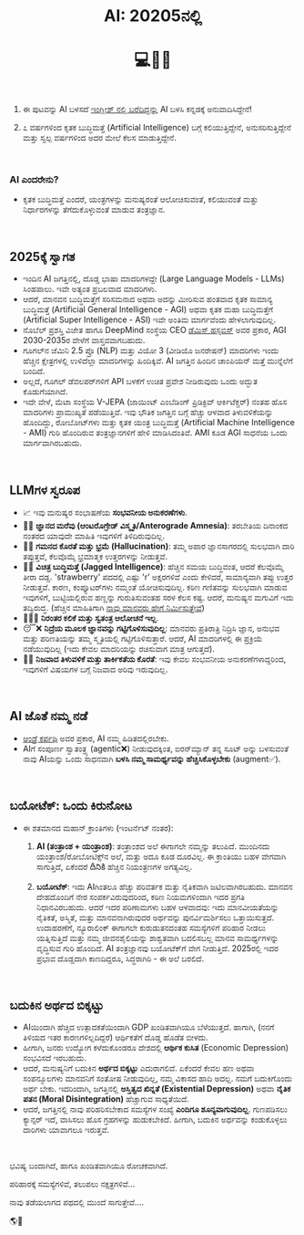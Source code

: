 <h1 align="center">AI: 20205ನಲ್ಲಿ</h1>
<h1 align="center">💻🤖🧠</h1>

<br>

1. ಈ ಪುಟವನ್ನು AI ಬಳಸದೆ [ಇಂಗ್ಲೀಶ್ ನಲ್ಲಿ ಬರೆದಿದ್ದನ್ನು](https://karthikeshwar1.github.io/blog/2025/AI_in_2025) AI ಬಳಸಿ ಕನ್ನಡಕ್ಕೆ ಅನುವಾದಿಸಿದ್ದೇನೆ!

2. ೭ ವರ್ಷಗಳಿಂದ ಕೃತಕ ಬುದ್ಧಿಮತ್ತೆ (Artificial Intelligence) ಬಗ್ಗೆ ಕಲಿಯುತ್ತಿದ್ದೇನೆ, ಅನುಸರಿಸುತ್ತಿದ್ದೇನೆ ಮತ್ತು ಸ್ವಲ್ಪ ವರ್ಷಗಳಿಂದ ಅದರ ಮೇಲೆ ಕೆಲಸ ಮಾಡುತ್ತಿದ್ದೇನೆ.

<br>

### AI ಎಂದರೇನು?
* ಕೃತಕ ಬುದ್ಧಿಮತ್ತೆ ಎಂದರೆ, ಯಂತ್ರಗಳನ್ನು ಮನುಷ್ಯರಂತೆ ಆಲೋಚಿಸುವಂತೆ, ಕಲಿಯುವಂತೆ ಮತ್ತು ನಿರ್ಧಾರಗಳನ್ನು ತೆಗೆದುಕೊಳ್ಳುವಂತೆ ಮಾಡುವ ತಂತ್ರಜ್ಞಾನ.

<br>

## 2025ಕ್ಕೆ ಸ್ವಾಗತ

* ಇಂದಿನ AI ಜಗತ್ತಿನಲ್ಲಿ, ದೊಡ್ಡ ಭಾಷಾ ಮಾದರಿಗಳದ್ದೇ (Large Language Models - LLMs) ಸಿಂಹಪಾಲು. ಇವೇ ಅತ್ಯಂತ ಪ್ರಬಲವಾದ ಮಾದರಿಗಳು.
* ಆದರೆ, ಮಾನವನ ಬುದ್ಧಿಮತ್ತೆಗೆ ಸರಿಸಮನಾದ ಅಥವಾ ಅದನ್ನು ಮೀರಿಸುವ ಹಂತವಾದ ಕೃತಕ ಸಾಮಾನ್ಯ ಬುದ್ಧಿಮತ್ತೆ (Artificial General Intelligence - AGI) ಅಥವಾ ಕೃತಕ ಮಹಾ ಬುದ್ಧಿಮತ್ತೆಗೆ (Artificial Super Intelligence - ASI) ಇವೇ ಅಂತಿಮ ಮಾರ್ಗವೆಂದು ಹೇಳಲಾಗುವುದಿಲ್ಲ.
* ನೊಬೆಲ್ ಪ್ರಶಸ್ತಿ ವಿಜೇತ ಹಾಗೂ DeepMind ಸಂಸ್ಥೆಯ CEO [ಡೆಮಿಸ್ ಹಸ್ಸಬಿಸ್](http://googleusercontent.com/youtube/com/0) ಅವರ ಪ್ರಕಾರ, AGI 2030-2035ರ ವೇಳೆಗೆ ವಾಸ್ತವವಾಗಬಹುದು.
* ಗೂಗಲ್‌ನ ಜೆಮಿನಿ 2.5 ಪ್ರೊ (NLP) ಮತ್ತು ವಿಯೋ 3 (ವೀಡಿಯೊ ಜನರೇಷನ್) ಮಾದರಿಗಳು ಇಂದು ಹೆಚ್ಚಿನ ಕ್ಷೇತ್ರಗಳಲ್ಲಿ ಉಳಿದೆಲ್ಲಾ ಮಾದರಿಗಳನ್ನು ಹಿಂದಿಕ್ಕಿವೆ. AI ಜಗತ್ತಿನ ಹಿಂದಿನ ಚಾಂಪಿಯನ್ ಮತ್ತೆ ಮುನ್ನೆಲೆಗೆ ಬಂದಿದೆ.
* ಅಲ್ಲದೆ, ಗೂಗಲ್ ಡೆವಲಪರ್‌ಗಳಿಗೆ API ಬಳಕೆಗೆ ಉಚಿತ ಪ್ರವೇಶ ನೀಡಿರುವುದು ಒಂದು ಅದ್ಭುತ ಕೊಡುಗೆಯಾಗಿದೆ.
* ಇದೇ ವೇಳೆ, ಮೆಟಾ ಸಂಸ್ಥೆಯ V-JEPA (ಜಾಯಿಂಟ್ ಎಂಬೆಡಿಂಗ್ ಪ್ರಿಡಿಕ್ಟಿವ್ ಆರ್ಕಿಟೆಕ್ಚರ್) ನಂತಹ ಹೊಸ ಮಾದರಿಗಳು ಪ್ರಾಮುಖ್ಯತೆ ಪಡೆಯುತ್ತಿವೆ. ಇವು ಭೌತಿಕ ಜಗತ್ತಿನ ಬಗ್ಗೆ ಹೆಚ್ಚು ಆಳವಾದ ತಿಳುವಳಿಕೆಯನ್ನು ಹೊಂದಿದ್ದು, ರೋಬೋಟ್‌ಗಳು ಮತ್ತು ಕೃತಕ ಯಂತ್ರ ಬುದ್ಧಿಮತ್ತೆ (Artificial Machine Intelligence - AMI) ಗುರಿ ಹೊಂದಿರುವ ತಂತ್ರಜ್ಞಾನಗಳಿಗೆ ಹೇಳಿ ಮಾಡಿಸಿದಂತಿವೆ. AMI ಕೂಡ AGI ಸಾಧನೆಯ ಒಂದು ಮಾರ್ಗವಾಗಿರಬಹುದು.

<br>

## LLMಗಳ ಸ್ವರೂಪ

* 📈 ಇವು ಮನುಷ್ಯರ ಸಂಭಾಷಣೆಯ **ಸಂಭವನೀಯ ಅನುಕರಣೆಗಳು**.
* 🧠😕 **ಜ್ಞಾನದ ಮರೆವು (ಆಂಟರೊಗ್ರೇಡ್ ವಿಸ್ಮೃತಿ/Anterograde Amnesia)**: ತರಬೇತಿಯ ದಿನಾಂಕದ ನಂತರದ ಯಾವುದೇ ಮಾಹಿತಿ ಇವುಗಳಿಗೆ ತಿಳಿದಿರುವುದಿಲ್ಲ.
* 🧠🤯 **ಗಮನದ ಕೊರತೆ ಮತ್ತು ಭ್ರಮೆ (Hallucination)**: ತಮ್ಮ ಅಪಾರ ಜ್ಞಾನಸಾಗರದಲ್ಲಿ ಸುಲಭವಾಗಿ ದಾರಿ ತಪ್ಪುತ್ತವೆ, ಕೆಲವೊಮ್ಮೆ ಭ್ರಮಾತ್ಮಕ ಉತ್ತರಗಳನ್ನು ನೀಡುತ್ತವೆ.
* 🧠🤓 **ವಿಚಿತ್ರ ಬುದ್ಧಿಮತ್ತೆ (Jagged Intelligence)**: ಹೆಚ್ಚಿನ ಸಮಯ ಬುದ್ಧಿವಂತ, ಆದರೆ ಕೆಲವೊಮ್ಮೆ ತೀರಾ ದಡ್ಡ. 'strawberry' ಪದದಲ್ಲಿ ಎಷ್ಟು 'r' ಅಕ್ಷರಗಳಿವೆ ಎಂದು ಕೇಳಿದರೆ, ಸಾಮಾನ್ಯವಾಗಿ ತಪ್ಪು ಉತ್ತರ ನೀಡುತ್ತವೆ. ಕಾರಣ, ಕಂಪ್ಯೂಟರ್‌ಗಳು ನಮ್ಮಂತೆ ಯೋಚಿಸುವುದಿಲ್ಲ. ಕಠಿಣ ಗಣಿತವನ್ನು ಸುಲಭವಾಗಿ ಮಾಡುವ ಇವುಗಳಿಗೆ, ಬುಟ್ಟಿಯಲ್ಲಿರುವ ಹಣ್ಣನ್ನು ಗುರುತಿಸುವಂತಹ ಸರಳ ಕೆಲಸ ಕಷ್ಟ. ಆದರೆ, ಮನುಷ್ಯನ ಮಗುವಿಗೆ ಇದು ತದ್ವಿರುದ್ಧ. (ಹೆಚ್ಚಿನ ಮಾಹಿತಿಗಾಗಿ [ನಾವು ಮಾನವರು ಹೇಗೆ ನಿರ್ಮಿಸುತ್ತೇವೆ](https://karthikeshwar1.github.io/blog/2025/How_We_The_Humans_Build))
* 🏃‍♂️❌ **ನಿರಂತರ ಕಲಿಕೆ ಮತ್ತು ಸ್ವತಂತ್ರ ಆಲೋಚನೆ ಇಲ್ಲ**.
* 😴❌ **ನಿದ್ರೆಯ ಮೂಲಕ ಜ್ಞಾನವನ್ನು ಗಟ್ಟಿಗೊಳಿಸುವುದಿಲ್ಲ**: ಮಾನವರು ಪ್ರತಿರಾತ್ರಿ ನಿದ್ರಿಸಿ ಜ್ಞಾನ, ಅನುಭವ ಮತ್ತು ಪರಿಣತಿಯನ್ನು ತಮ್ಮ ಸ್ಮೃತಿಯಲ್ಲಿ ಗಟ್ಟಿಗೊಳಿಸುತ್ತಾರೆ. ಆದರೆ, AI ಮಾದರಿಗಳಲ್ಲಿ ಈ ಪ್ರಕ್ರಿಯೆ ನಡೆಯುವುದಿಲ್ಲ (ಇದು ಕೇವಲ ಮಾದರಿಯನ್ನು ರಚಿಸುವಾಗ ಮಾತ್ರ ಆಗುತ್ತದೆ).
* 🤔❌ **ನಿಜವಾದ ತಿಳುವಳಿಕೆ ಮತ್ತು ತಾರ್ಕಿಕತೆಯ ಕೊರತೆ**: ಇವು ಕೇವಲ ಸಂಭವನೀಯ ಅನುಕರಣೆಗಳಾದ್ದರಿಂದ, ಇವುಗಳಿಗೆ ವಿಷಯಗಳ ಬಗ್ಗೆ ನಿಜವಾದ ಅರಿವು ಇರುವುದಿಲ್ಲ.

<br>

## AI ಜೊತೆ ನಮ್ಮ ನಡೆ

* [ಆಂಡ್ರೆ ಕರ್ಪಥಿ](http://googleusercontent.com/youtube/1) ಅವರ ಪ್ರಕಾರ, AI ನಮ್ಮ ಹಿಡಿತದಲ್ಲಿರಬೇಕು.
* AIಗೆ ಸಂಪೂರ್ಣ ಸ್ವಾತಂತ್ರ್ಯ (agentic❌) ನೀಡುವುದಕ್ಕಿಂತ, ಐರನ್‌ಮ್ಯಾನ್ ತನ್ನ ಸೂಟ್ ಅನ್ನು ಬಳಸುವಂತೆ ನಾವು AIಯನ್ನು ಒಂದು ಸಾಧನವಾಗಿ **ಬಳಸಿ ನಮ್ಮ ಸಾಮರ್ಥ್ಯವನ್ನು ಹೆಚ್ಚಿಸಿಕೊಳ್ಳಬೇಕು** (augment✅).

<br>

## ಬಯೋಟೆಕ್: ಒಂದು ಕಿರುನೋಟ

* ಈ ಶತಮಾನದ ಮಹಾನ್ ಕ್ರಾಂತಿಗಳು (ಇಂಟರ್ನೆಟ್ ನಂತರ):
    1.  **AI (ತಂತ್ರಾಂಶ + ಯಂತ್ರಾಂಶ)**: ತಂತ್ರಾಂಶದ ಅಲೆ ಈಗಾಗಲೇ ನಮ್ಮನ್ನು ತಲುಪಿದೆ.
        ಮುಂದಿನದು ಯಂತ್ರಾಂಶ/ರೋಬೋಟಿಕ್ಸ್‌ನ ಅಲೆ, ಮತ್ತು ಅದೂ ಕೂಡ ದೂರವಿಲ್ಲ. ಈ ಕ್ರಾಂತಿಯು ಬಹಳ ವೇಗವಾಗಿ ಸಾಗುತ್ತಿದೆ, ಏಕೆಂದರೆ దీనికి ಹೆಚ್ಚಿನ ನಿಯಂತ್ರಣಗಳ ಅಗತ್ಯವಿಲ್ಲ.
    
    3.  **ಬಯೋಟೆಕ್**: ಇದು AIಗಿಂತಲೂ ಹೆಚ್ಚು ಪರಿವರ್ತಕ ಮತ್ತು ನೈತಿಕವಾಗಿ ಜಟಿಲವಾಗಿರಬಹುದು.
        ಮಾನವನ ದೇಹದೊಂದಿಗೆ ನೇರ ಸಂಪರ್ಕವಿರುವುದರಿಂದ, ಕಠಿಣ ನಿಯಮಗಳಿಂದಾಗಿ ಇದರ ಪ್ರಗತಿ ನಿಧಾನವಿರಬಹುದು.
        ಆದರೆ ಇದರ ಪರಿಣಾಮಗಳು ಬಹಳ ಆಳವಾದವು: ಇದು ಮಾನವೀಯತೆಯನ್ನು ನೈತಿಕತೆ, ಅಸ್ಮಿತೆ,
        ಮತ್ತು ಮಾನವನಾಗಿರುವುದರ ಅರ್ಥವನ್ನು ಪುನರ್ವಿಮರ್ಶಿಸಲು ಒತ್ತಾಯಿಸುತ್ತದೆ. ಉದಾಹರಣೆಗೆ, ನ್ಯೂರಾಲಿಂಕ್ ಈಗಾಗಲೇ ಕುರುಡುತನದಂತಹ ಸಮಸ್ಯೆಗಳಿಗೆ ಪರಿಹಾರ ನೀಡಲು ಯತ್ನಿಸುತ್ತಿದೆ
        ಮತ್ತು ನಮ್ಮ ಜೀವನಶೈಲಿಯನ್ನು ಶಾಶ್ವತವಾಗಿ ಬದಲಿಸಬಲ್ಲ ಮಾನವ ಸಾಮರ್ಥ್ಯಗಳನ್ನು ವೃದ್ಧಿಸುವ ಗುರಿ ಹೊಂದಿದೆ.
        AI ತಂತ್ರಜ್ಞಾನವು ಬಯೋಟೆಕ್‌ಗೆ ವೇಗ ನೀಡುತ್ತಿದೆ. 2025ರಲ್ಲಿ ಇದರ ಪ್ರಭಾವ ದೊಡ್ಡದಾಗಿ ಕಾಣದಿದ್ದರೂ, ಸಿದ್ಧರಾಗಿರಿ - ಈ ಅಲೆ ಬರಲಿದೆ.

<br>

## ಬದುಕಿನ ಅರ್ಥದ ಬಿಕ್ಕಟ್ಟು

* AIಯಿಂದಾಗಿ ಹೆಚ್ಚಿದ ಉತ್ಪಾದಕತೆಯಿಂದಾಗಿ GDP ಖಂಡಿತವಾಗಿಯೂ ಬೆಳೆಯುತ್ತದೆ. ಹಾಗಾಗಿ, (ನನಗೆ ತಿಳಿಯದ ಇತರ ಕಾರಣಗಳಿಲ್ಲದಿದ್ದರೆ) ಆರ್ಥಿಕತೆಗೆ ದೊಡ್ಡ ಹೊಡೆತ ಬೀಳದು.
* ಹೀಗಾಗಿ, ಜನರು ಉದ್ಯೋಗ ಕಳೆದುಕೊಂಡರೂ ದೇಶದಲ್ಲಿ **ಆರ್ಥಿಕ ಕುಸಿತ** (Economic Depression) ಸಂಭವಿಸದೆ ಇರಬಹುದು.
* ಆದರೆ, ಮನುಷ್ಯನಿಗೆ ಬದುಕಿನ **ಅರ್ಥದ ಬಿಕ್ಕಟ್ಟು** ಎದುರಾಗಲಿದೆ. ಏಕೆಂದರೆ ಕೇವಲ ಹಣ ಅಥವಾ ಸಂಪನ್ಮೂಲಗಳು ಮಾನವನಿಗೆ ಸಂತೋಷ ನೀಡುವುದಿಲ್ಲ, ನಮ್ಮ ವಿಕಾಸದ ಹಾದಿ ಅದಲ್ಲ.
    ನಮಗೆ ಬದುಕಿಗೊಂದು ಅರ್ಥ ಬೇಕು. ಇದರಿಂದಾಗಿ, ಜಗತ್ತಿನಲ್ಲಿ **ಅಸ್ತಿತ್ವದ ಖಿನ್ನತೆ (Existential Depression)** ಅಥವಾ **ನೈತಿಕ ಪತನ (Moral Disintegration)** ಹೆಚ್ಚಾಗುವ ಸಾಧ್ಯತೆಯಿದೆ.
* ಆದರೆ, ಜಗತ್ತಿನಲ್ಲಿ ನಾವು ಪರಿಹರಿಸಬೇಕಾದ ಸಮಸ್ಯೆಗಳ ಸಂಖ್ಯೆ **ಎಂದಿಗೂ ಶೂನ್ಯವಾಗುವುದಿಲ್ಲ**. ಗುಣಪಡಿಸಲು ಕ್ಯಾನ್ಸರ್ ಇದೆ, ವಾಸಿಸಲು ಹೊಸ ಗ್ರಹಗಳನ್ನು ಹುಡುಕಬೇಕಿದೆ. ಹೀಗಾಗಿ, ಬದುಕಿನ ಅರ್ಥವನ್ನು ಕಂಡುಕೊಳ್ಳಲು ದಾರಿಗಳು ಯಾವಾಗಲೂ ಇರುತ್ತವೆ.

<br>

ಭವಿಷ್ಯ ಬಂದಾಗಿದೆ, ಹಾಗೂ ಖಂಡಿತವಾಗಿಯೂ ರೋಚಕವಾಗಿದೆ.

ಪರಿಹಾರಕ್ಕೆ ಸಮಸ್ಯೆಗಳಿವೆ, ತಲುಪಲು ನಕ್ಷತ್ರಗಳಿವೆ...

ನಾವು ತಡೆಯಲಾಗದ ಪಥದಲ್ಲಿ ಮುಂದೆ ಸಾಗುತ್ತೇವೆ....

🌎🚀

<br>
